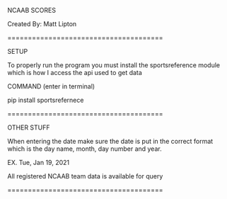 NCAAB SCORES

Created By:
Matt Lipton

======================================

SETUP

To properly run the program you must
install the sportsreference module 
which is how I access the api used
to get data

COMMAND
(enter in terminal)

pip install sportsrefernece

======================================

OTHER STUFF

When entering the date make sure the
date is put in the correct format
which is the day name, month, day 
number and year.

EX. Tue, Jan 19, 2021

All registered NCAAB team data is
available for query

======================================

